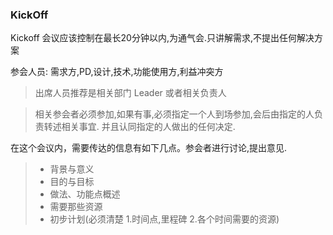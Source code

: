 ### KickOff
Kickoff 会议应该控制在最长20分钟以内,为通气会.只讲解需求,不提出任何解决方案

参会人员: 需求方,PD,设计,技术,功能使用方,利益冲突方

> 出席人员推荐是相关部门 Leader 或者相关负责人

> 相关参会者必须参加,如果有事,必须指定一个人到场参加,会后由指定的人负责转述相关事宜.
> 并且认同指定的人做出的任何决定.

在这个会议内，需要传达的信息有如下几点。参会者进行讨论,提出意见.

> * 背景与意义
> * 目的与目标
> * 做法、功能点概述
> * 需要那些资源
> * 初步计划(必须清楚 1.时间点,里程碑  2.各个时间需要的资源)

